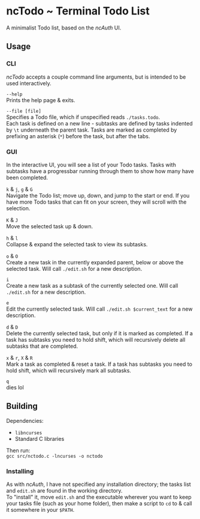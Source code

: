 # ncTodo ~ Terminal Todo List
A minimalist Todo list, based on the *ncAuth* UI.


## Usage
### CLI
*ncTodo* accepts a couple command line arguments, but is intended to be used interactively.

`--help`  
Prints the help page & exits.

`--file [file]`  
Specifies a Todo file, which if unspecified reads `./tasks.todo`.  
Each task is defined on a new line - subtasks are defined by tasks indented by `\t` underneath the parent task. Tasks are marked as completed by prefixing an asterisk (`*`) before the task, but after the tabs.


### GUI
In the interactive UI, you will see a list of your Todo tasks. Tasks with subtasks have a progressbar running through them to show how many have been completed.

`k` & `j`, `g` & `G`  
Navigate the Todo list; move up, down, and jump to the start or end. If you have more Todo tasks that can fit on your screen, they will scroll with the selection.

`K` & `J`  
Move the selected task up & down.

`h` & `l`  
Collapse & expand the selected task to view its subtasks.

`o` & `O`  
Create a new task in the currently expanded parent, below or above the selected task. Will call `./edit.sh` for a new description.

`i`  
Create a new task as a subtask of the currently selected one. Will call `./edit.sh` for a new description.

`e`  
Edit the currently selected task. Will call `./edit.sh $current_text` for a new description.

`d` & `D`  
Delete the currently selected task, but only if it is marked as completed. If a task has subtasks you need to hold shift, which will recursively delete all subtasks that are completed.

`x` & `r`, `X` & `R`  
Mark a task as completed & reset a task. If a task has subtasks you need to hold shift, which will recursively mark all subtasks.

`q`  
dies lol


## Building
Dependencies:
- `libncurses`
- Standard C libraries

Then run:  
`gcc src/nctodo.c -lncurses -o nctodo`

### Installing
As with *ncAuth*, I have not specified any installation directory; the tasks list and `edit.sh` are found in the working directory.  
To "install" it, move `edit.sh` and the executable wherever you want to keep your tasks file (such as your home folder), then make a script to `cd` to & call it somewhere in your `$PATH`.
